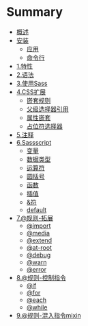 # Summary

* [概述](README.md)
* [安装]()
    * [应用](/posts/install/application.md)
    * [命令行](/posts/install/command-line.md)
* [1.特性](/posts/1features/index.md)
* [2.语法](/posts/2syntax/index.md)
* [3.使用Sass]()
* [4.CSS扩展]()
    * [嵌套规则](/posts/4css_extensions/nested_rules.md)
    * [父级选择器引用](/posts/4css_extensions/referencing_parent_selectors.md)
    * [属性嵌套](/posts/4css_extensions/nested_properties.md)
    * [占位符选择器](/posts/4css_extensions/placeholder_selectors.md)
* [5.注释](/posts/5comments/index.md)
* [6.Sassscript]()
    * [变量](/posts/6sassscript/variables.md)
    * [数据类型](/posts/6sassscript/data_type.md)
    * [运算符](/posts/6sassscript/operations.md)
    * [圆括号](/posts/6sassscript/parentheses.md)
    * [函数](/posts/6sassscript/functions.md)
    * [插值](/posts/6sassscript/interpolation.md)
    * [&符](/posts/6sassscript/&.md)
    * [default](/posts/6sassscript/default.md)
* [7.@规则-拓展]()
    * [@import](/posts/7@_rules_and_directive/@import.md)
    * [@media](/posts/7@_rules_and_directive/@media.md)
    * [@extend](/posts/7@_rules_and_directive/@extend.md)
    * [@at-root](/posts/7@_rules_and_directive/@at-root.md)
    * [@debug]()
    * [@warn]()
    * [@error]()
* [8.@规则-控制指令]()
    * [@if](/posts/8directive/@if.md)
    * [@for](/posts/8directive/@for.md)
    * [@each](/posts/8directive/@each.md)
    * [@while](/posts/8directive/@while.md)
* [9.@规则-混入指令mixin](/posts/9mixin/index.md)



